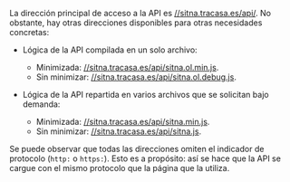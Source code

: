 La dirección principal de acceso a la API es [//sitna.tracasa.es/api/](//sitna.tracasa.es/api/). No obstante, hay otras direcciones disponibles para otras necesidades concretas:

* Lógica de la API compilada en un solo archivo:
	- Minimizada: [//sitna.tracasa.es/api/sitna.ol.min.js](//sitna.tracasa.es/api/sitna.ol.min.js).
	- Sin minimizar: [//sitna.tracasa.es/api/sitna.ol.debug.js](//sitna.tracasa.es/api/sitna.ol.debug.js).

* Lógica de la API repartida en varios archivos que se solicitan bajo demanda:
	- Minimizada: [//sitna.tracasa.es/api/sitna.min.js](//sitna.tracasa.es/api/sitna.min.js).
	- Sin minimizar: [//sitna.tracasa.es/api/sitna.js](//sitna.tracasa.es/api/sitna.js).

Se puede observar que todas las direcciones omiten el indicador de protocolo (`http:` o `https:`). Esto es a propósito: así se hace que la API se cargue con el mismo protocolo que la página que la utiliza.

